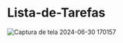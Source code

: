 # Lista-de-Tarefas
![Captura de tela 2024-06-30 170157](https://github.com/Adler-Guii/Lista-de-Tarefas/assets/164437805/1cc9a4ff-649a-4fc3-bfaf-72d6f16e7c80)
